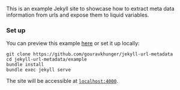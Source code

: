 This is an example Jekyll site to showcase how to extract meta data information from urls and expose them to liquid variables.

### Set up

You can preview this example [here](https://url-metadata.gourav.sh) or set it up locally:

```
git clone https://github.com/gouravkhunger/jekyll-url-metadata
cd jekyll-url-metadata/example
bundle install
bundle exec jekyll serve
```

The site will be accessible at [`localhost:4000`](http://localhost:4000).
